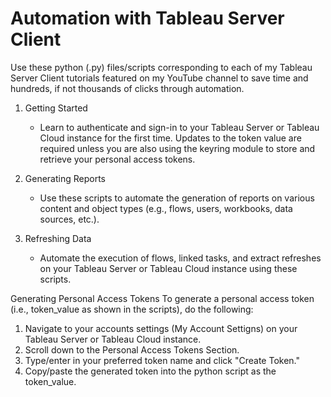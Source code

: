 # Automation with Tableau Server Client
Use these python (.py) files/scripts corresponding to each of my Tableau Server Client tutorials featured on my YouTube channel to save time and hundreds, if not thousands of clicks through automation.

1. Getting Started
   - Learn to authenticate and sign-in to your Tableau Server or Tableau Cloud instance for the first time. Updates to the token value are required unless you are also using the keyring module to store and retrieve your personal access tokens.

2. Generating Reports
   - Use these scripts to automate the generation of reports on various content and object types (e.g., flows, users, workbooks, data sources, etc.).

3. Refreshing Data
   - Automate the execution of flows, linked tasks, and extract refreshes on your Tableau Server or Tableau Cloud instance using these scripts.

Generating Personal Access Tokens
To generate a personal access token (i.e., token_value as shown in the scripts), do the following:
1. Navigate to your accounts settings (My Account Settigns) on your Tableau Server or Tableau Cloud instance.
2. Scroll down to the Personal Access Tokens Section.
3. Type/enter in your preferred token name and click "Create Token."
4. Copy/paste the generated token into the python script as the token_value.
